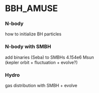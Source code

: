 # BBH_AMUSE

### N-body
how to initialize BH particles

### N-body with SMBH
add binaries (Seba) to SMBHs 4.154e6 Msun  
(kepler orbit + fluctuation + evolve?)

### Hydro
gas distribution with SMBH + evolve